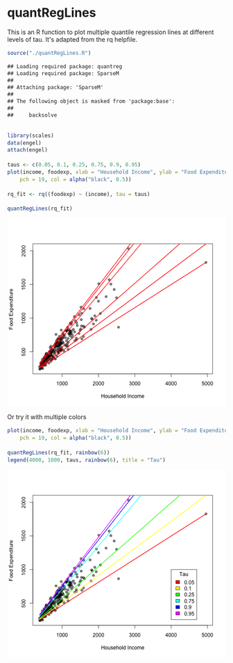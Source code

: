 quantRegLines
========================================================

This is an R function to plot multiple quantile regression lines at different levels of tau. It's adapted from the rq helpfile.



```r
source("./quantRegLines.R")
```

```
## Loading required package: quantreg
## Loading required package: SparseM
## 
## Attaching package: 'SparseM'
## 
## The following object is masked from 'package:base':
## 
##     backsolve
```

```r

library(scales)
data(engel)
attach(engel)

taus <- c(0.05, 0.1, 0.25, 0.75, 0.9, 0.95)
plot(income, foodexp, xlab = "Household Income", ylab = "Food Expenditure", 
    pch = 19, col = alpha("black", 0.5))

rq_fit <- rq((foodexp) ~ (income), tau = taus)

quantRegLines(rq_fit)
```

![plot of chunk unnamed-chunk-1](figure/unnamed-chunk-1.png) 


Or try it with multiple colors


```r
plot(income, foodexp, xlab = "Household Income", ylab = "Food Expenditure", 
    pch = 19, col = alpha("black", 0.5))

quantRegLines(rq_fit, rainbow(6))
legend(4000, 1000, taus, rainbow(6), title = "Tau")
```

![plot of chunk unnamed-chunk-2](figure/unnamed-chunk-2.png) 

